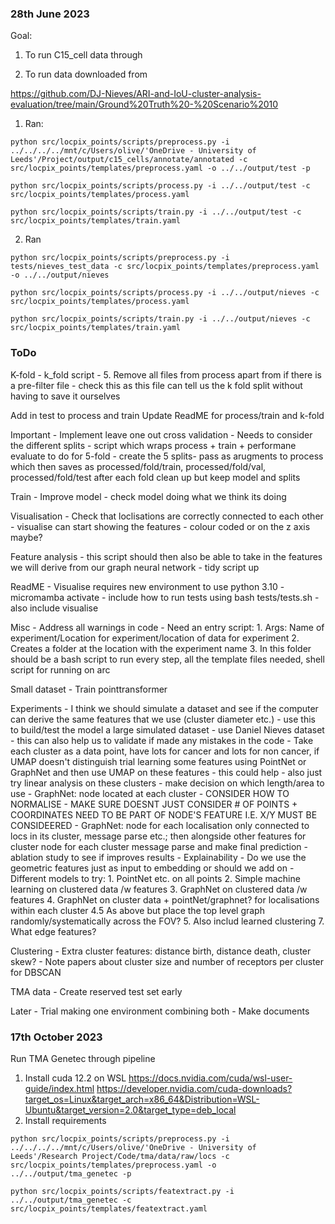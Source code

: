 ### 28th June 2023

Goal: 

1. To run C15_cell data through

2. To run data downloaded from 

https://github.com/DJ-Nieves/ARI-and-IoU-cluster-analysis-evaluation/tree/main/Ground%20Truth%20-%20Scenario%2010

1. Ran:

```
python src/locpix_points/scripts/preprocess.py -i ../../../../mnt/c/Users/olive/'OneDrive - University of Leeds'/Project/output/c15_cells/annotate/annotated -c src/locpix_points/templates/preprocess.yaml -o ../../output/test -p
```
```
python src/locpix_points/scripts/process.py -i ../../output/test -c src/locpix_points/templates/process.yaml
```
```
python src/locpix_points/scripts/train.py -i ../../output/test -c src/locpix_points/templates/train.yaml
```

2. Ran

```
python src/locpix_points/scripts/preprocess.py -i tests/nieves_test_data -c src/locpix_points/templates/preprocess.yaml -o ../../output/nieves
```
```
python src/locpix_points/scripts/process.py -i ../../output/nieves -c src/locpix_points/templates/process.yaml
```
```
python src/locpix_points/scripts/train.py -i ../../output/nieves -c src/locpix_points/templates/train.yaml
```

### ToDo

K-fold
    - k_fold script
    - 5. Remove all files from process apart from if there is a pre-filter file - check this as this file can tell us the k fold split without having to save it ourselves

Add in test to process and train
Update ReadME for process/train and k-fold

Important
    - Implement leave one out cross validation - Needs to consider the different splits - script which wraps process + train + performane evaluate to do for 5-fold - create the 5 splits- pass as arugments to process which then saves as processed/fold/train, processed/fold/val, processed/fold/test after each fold clean up but keep model and splits

Train
    - Improve model
    - check model doing what we think its doing
    
Visualisation
    - Check that loclisations are correctly connected to each other
    - visualise can start showing the features - colour coded or on the z axis maybe?

Feature analysis
    - this script should then also be able to take in the features we will derive from our graph neural network
    - tidy script up

ReadME
    - Visualise requires new environment to use python 3.10 - micromamba activate 
    - include how to run tests using bash tests/tests.sh 
    - also include visualise

Misc
    - Address all warnings in code
    - Need an entry script:
        1. Args: Name of experiment/Location for experiment/location of data for experiment
        2. Creates a folder at the location with the experiment name
        3. In this folder should be a bash script to run every step, all the template files needed, shell script for running on arc

Small dataset
    - Train pointtransformer

Experiments
    - I think we should simulate a dataset and see if the computer can derive the same features that we use (cluster diameter etc.) - use this to build/test the model a large simulated dataset - use Daniel Nieves dataset - this can also help us to validate if made any mistakes in the code
    - Take each cluster as a data point, have lots for cancer and lots for non cancer, if UMAP doesn't distinguish trial learning some features using PointNet or GraphNet and then use UMAP on these features - this could help - also just try linear analysis on these clusters
    - make decision on which length/area to use
    - GraphNet: node located at each cluster - CONSIDER HOW TO NORMALISE - MAKE SURE DOESNT JUST CONSIDER # OF POINTS + COORDINATES NEED TO BE PART OF NODE'S FEATURE I.E. X/Y MUST BE CONSIDEERED
    - GraphNet: node for each localisation only connected to locs in its cluster, message parse etc.; then alongside other features for cluster node for each cluster message parse and make final prediction - ablation study to see if improves results
    - Explainability
    - Do we use the geometric features just as input to embedding or should we add on
    - Different models to try:
        1. PointNet etc. on all points
        2. Simple machine learning on clustered data /w features
        3. GraphNet on clustered data /w features
        4. GraphNet on cluster data + pointNet/graphnet? for localisations within each cluster
        4.5 As above but place the top level graph randomly/systematically across the FOV?
        5. Also includ learned clustering
        7. What edge features?

Clustering
    - Extra cluster features: distance birth, distance death, cluster skew?
    - Note papers about cluster size and number of receptors per cluster for DBSCAN

TMA data
    - Create reserved test set early

Later
    - Trial making one environment combining both
    - Make documents


### 17th October 2023

Run TMA Genetec through pipeline

1. Install cuda 12.2 on WSL https://docs.nvidia.com/cuda/wsl-user-guide/index.html https://developer.nvidia.com/cuda-downloads?target_os=Linux&target_arch=x86_64&Distribution=WSL-Ubuntu&target_version=2.0&target_type=deb_local 
2. Install requirements 

```
python src/locpix_points/scripts/preprocess.py -i ../../../../mnt/c/Users/olive/'OneDrive - University of Leeds'/Research Project/Code/tma/data/raw/locs -c src/locpix_points/templates/preprocess.yaml -o ../../output/tma_genetec -p

python src/locpix_points/scripts/featextract.py -i ../../output/tma_genetec -c src/locpix_points/templates/featextract.yaml
```


